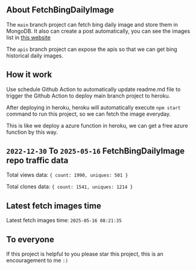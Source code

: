 ## About FetchBingDailyImage

The `main` branch project can fetch bing daily image and store them in MongoDB.
It also can create a post automatically, you can see the images list in [this website](https://oursalbum.netlify.app)

The `apis` branch project can expose the apis so that we can get bing historical daily images.

## How it work

Use schedule Github Action to automatically update readme.md file to trigger the Github Action to deploy main branch project to heroku.

After deploying in heroku, heroku will automatically execute `npm start` command to run this project, so we can fetch the image everyday.

This is like we deploy a azure function in heroku, we can get a free azure function by this way.

## `2022-12-30` To `2025-05-16` FetchBingDailyImage repo traffic data

Total views data: `{ count: 1990, uniques: 501 }`

Total clones data: `{ count: 1541, uniques: 1214 }`

## Latest fetch images time

Latest fetch images time: `2025-05-16 08:21:35`

## To everyone

If this project is helpful to you please star this project, this is an encouragement to me `:)`



